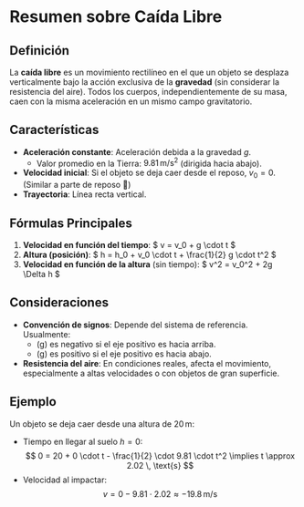 # Resumen sobre Caída Libre

## Definición
La **caída libre** es un movimiento rectilíneo en el que un objeto se desplaza verticalmente bajo la acción exclusiva de la **gravedad** (sin considerar la resistencia del aire). Todos los cuerpos, independientemente de su masa, caen con la misma aceleración en un mismo campo gravitatorio.

## Características
- **Aceleración constante**: Aceleración debida a la gravedad $g$.
  - Valor promedio en la Tierra: $9.81 \, \text{m/s}^2$ (dirigida hacia abajo).
- **Velocidad inicial**: Si el objeto se deja caer desde el reposo, $v_0 = 0$. (Similar a parte de reposo 🤣)
- **Trayectoria**: Línea recta vertical.

## Fórmulas Principales
1. **Velocidad en función del tiempo**:
   $
   v = v_0 + g \cdot t
   $
2. **Altura (posición)**:
   $
   h = h_0 + v_0 \cdot t + \frac{1}{2} g \cdot t^2
   $
3. **Velocidad en función de la altura** (sin tiempo):
   $
   v^2 = v_0^2 + 2g \Delta h
   $

## Consideraciones
- **Convención de signos**: Depende del sistema de referencia. Usualmente:
  - \(g\) es negativo si el eje positivo es hacia arriba.
  - \(g\) es positivo si el eje positivo es hacia abajo.
- **Resistencia del aire**: En condiciones reales, afecta el movimiento, especialmente a altas velocidades o con objetos de gran superficie.

## Ejemplo
Un objeto se deja caer desde una altura de $20 \, \text{m}$:
- Tiempo en llegar al suelo $h = 0$:
  $$
  0 = 20 + 0 \cdot t - \frac{1}{2} \cdot 9.81 \cdot t^2 \implies t \approx 2.02 \, \text{s}
  $$
- Velocidad al impactar:
  $$
  v = 0 - 9.81 \cdot 2.02 \approx -19.8 \, \text{m/s}
  $$